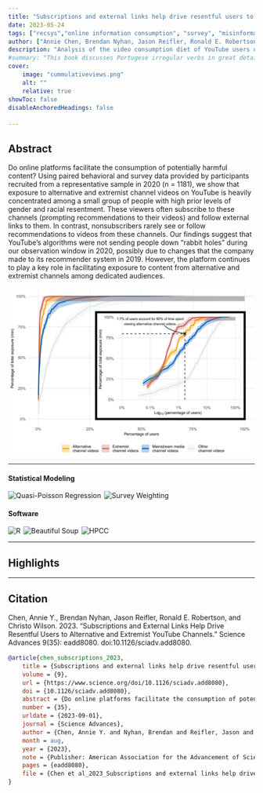 ```yaml
---
title: "Subscriptions and external links help drive resentful users to alternative and extremist YouTube channels" 
date: 2023-05-24
tags: ["recsys","online information consumption", "survey", "misinformation","quasi-poisson models", "GLM"]
author: ["Annie Chen, Brendan Nyhan, Jason Reifler, Ronald E. Robertson, and Christo Wilson"]
description: "Analysis of the video consumption diet of YouTube users using browsing data."
#summary: "This book discusses Portugese irregular verbs in great details."
cover:
    image: "cummulativeviews.png"
    alt: ""
    relative: true
showToc: false
disableAnchoredHeadings: false

---
```

## Abstract

Do online platforms facilitate the consumption of potentially harmful content? Using paired behavioral and survey data provided by participants recruited from a representative sample in 2020 (n = 1181), we show that exposure to alternative and extremist channel videos on YouTube is heavily concentrated among a small group of people with high prior levels of gender and racial resentment. These viewers often subscribe to these channels (prompting recommendations to their videos) and follow external links to them. In contrast, nonsubscribers rarely see or follow recommendations to videos from these channels. Our findings suggest that YouTube’s algorithms were not sending people down “rabbit holes” during our observation window in 2020, possibly due to changes that the company made to its recommender system in 2019. However, the platform continues to play a key role in facilitating exposure to content from alternative and extremist channels among dedicated audiences.


![](cummulativeviews.png)

---

#### Statistical Modeling
<div style="display:flex; flex-wrap:wrap; gap:6px;">
  <img alt="Quasi-Poisson Regression" src="https://img.shields.io/badge/Quasipoisson%20Regression-2F81F7?style=for-the-badge">
  <img alt="Survey Weighting" src="https://img.shields.io/badge/Survey%20Weights-2F81F7?style=for-the-badge">
</div>

#### Software
<div style="display:flex; flex-wrap:wrap; gap:6px;">
  <img alt="R" src="https://img.shields.io/badge/R-3776AB?logo=r&logoColor=white&style=for-the-badge">
  <img alt="Beautiful Soup" src="https://img.shields.io/badge/Beautiful%20Soup-3776AB?logo=soup&logoColor=white&style=for-the-badge">
  <img alt="HPCC" src="https://img.shields.io/badge/HPCC-3776AB?style=for-the-badge">
</div>

---
## Highlights

---



## Citation

Chen, Annie Y., Brendan Nyhan, Jason Reifler, Ronald E. Robertson, and Christo Wilson. 2023. “Subscriptions and External Links Help Drive Resentful Users to Alternative and Extremist YouTube Channels.” Science Advances 9(35): eadd8080. doi:10.1126/sciadv.add8080.

```BibTeX
@article{chen_subscriptions_2023,
	title = {Subscriptions and external links help drive resentful users to alternative and extremist {YouTube} channels},
	volume = {9},
	url = {https://www.science.org/doi/10.1126/sciadv.add8080},
	doi = {10.1126/sciadv.add8080},
	abstract = {Do online platforms facilitate the consumption of potentially harmful content? Using paired behavioral and survey data provided by participants recruited from a representative sample in 2020 (n = 1181), we show that exposure to alternative and extremist channel videos on YouTube is heavily concentrated among a small group of people with high prior levels of gender and racial resentment. These viewers often subscribe to these channels (prompting recommendations to their videos) and follow external links to them. In contrast, nonsubscribers rarely see or follow recommendations to videos from these channels. Our findings suggest that YouTube’s algorithms were not sending people down “rabbit holes” during our observation window in 2020, possibly due to changes that the company made to its recommender system in 2019. However, the platform continues to play a key role in facilitating exposure to content from alternative and extremist channels among dedicated audiences.},
	number = {35},
	urldate = {2023-09-01},
	journal = {Science Advances},
	author = {Chen, Annie Y. and Nyhan, Brendan and Reifler, Jason and Robertson, Ronald E. and Wilson, Christo},
	month = aug,
	year = {2023},
	note = {Publisher: American Association for the Advancement of Science},
	pages = {eadd8080},
	file = {Chen et al_2023_Subscriptions and external links help drive resentful users to alternative and.pdf:files/6032/Chen et al_2023_Subscriptions and external links help drive resentful users to alternative and.pdf:application/pdf},
}
```
